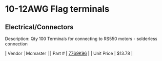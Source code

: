 # 10-12AWG Flag terminals
## Electrical/Connectors
Description: 	Qty 100 Terminals for connecting to RS550 motors - solderless connection 

| Vendor | Mcmaster | 
| Part # | [7769K96](http://www.mcmaster.com/) | 
| Unit Price | $13.78 | 
